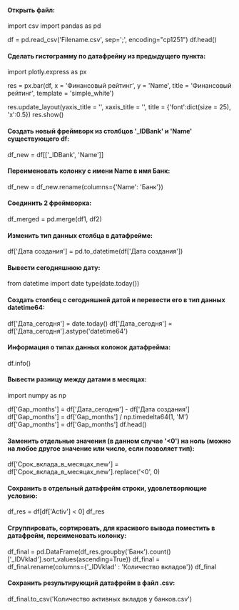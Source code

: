 #### Открыть файл:
import csv
import pandas as pd

df = pd.read_csv('Filename.csv', sep=';', encoding="cp1251")
df.head()

#### Сделать гистограмму по датафрейиу из предыдущего пункта:
import plotly.express as px

res = px.bar(df, x = 'Финансовый рейтинг', y = 'Name', title = 'Финансовый рейтинг', template = 'simple_white')

res.update_layout(yaxis_title = '',
                 xaxis_title = '',
                 title = {'font':dict(size = 25),
                         'x':0.5})
res.show()

#### Создать новый фреймворк из столбцов '_IDBank' и 'Name' существующего df:
df_new = df[['_IDBank', 'Name']]

#### Переименовать колонку с имени Name в имя Банк:
df_new = df_new.rename(columns={'Name': 'Банк'})

#### Соединить 2 фреймворка:
df_merged = pd.merge(df1, df2)

#### Изменить тип данных столбца в датафрейме:
df['Дата создания'] = pd.to_datetime(df['Дата создания'])

#### Вывести сегодняшнюю дату:
from datetime import date
type(date.today())

#### Создать столбец с сегодняшней датой и перевести его в тип данных datetime64:
df['Дата_сегодня'] = date.today()
df['Дата_сегодня'] = df['Дата_сегодня'].astype('datetime64')

#### Информация о типах данных колонок датафрейма:
df.info()

#### Вывести разницу между датами в месяцах:
import numpy as np

df['Gap_months'] = df['Дата_сегодня'] - df['Дата создания']
df['Gap_months'] = df['Gap_months'] / np.timedelta64(1, 'M')
df['Gap_months'] = df['Gap_months']
df.head()

#### Заменить отдельные значения (в данном случае '<0') на ноль (можно на любое другое значение или число, если позволяет тип):
df['Срок_вклада_в_месяцах_new'] = df['Срок_вклада_в_месяцах_new'].replace('<0', 0)

#### Сохранить в отдельный датафрейм строки, удовлетворяющие условию:
df_res = df[df['Activ'] < 0]
df_res

#### Сгруппировать, сортировать, для красивого вывода поместить в датафрейм, переименовать колонку:
df_final = pd.DataFrame(df_res.groupby('Банк').count()['_IDVklad'].sort_values(ascending=True))
df_final = df_final.rename(columns={'_IDVklad' : 'Количество вкладов'})
df_final

#### Сохранить результирующий датафрейм в файл .csv:
df_final.to_csv('Количество активных вкладов у банков.csv')

